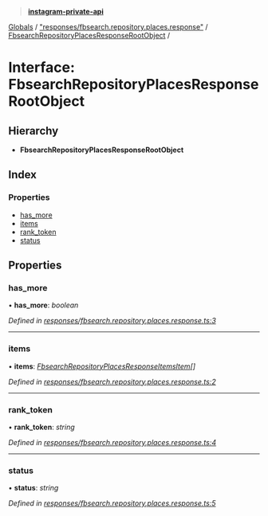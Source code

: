 > **[instagram-private-api](../README.md)**

[Globals](../README.md) / ["responses/fbsearch.repository.places.response"](../modules/_responses_fbsearch_repository_places_response_.md) / [FbsearchRepositoryPlacesResponseRootObject](_responses_fbsearch_repository_places_response_.fbsearchrepositoryplacesresponserootobject.md) /

# Interface: FbsearchRepositoryPlacesResponseRootObject

## Hierarchy

* **FbsearchRepositoryPlacesResponseRootObject**

## Index

### Properties

* [has_more](_responses_fbsearch_repository_places_response_.fbsearchrepositoryplacesresponserootobject.md#has_more)
* [items](_responses_fbsearch_repository_places_response_.fbsearchrepositoryplacesresponserootobject.md#items)
* [rank_token](_responses_fbsearch_repository_places_response_.fbsearchrepositoryplacesresponserootobject.md#rank_token)
* [status](_responses_fbsearch_repository_places_response_.fbsearchrepositoryplacesresponserootobject.md#status)

## Properties

###  has_more

• **has_more**: *boolean*

*Defined in [responses/fbsearch.repository.places.response.ts:3](https://github.com/dilame/instagram-private-api/blob/3e16058/src/responses/fbsearch.repository.places.response.ts#L3)*

___

###  items

• **items**: *[FbsearchRepositoryPlacesResponseItemsItem](_responses_fbsearch_repository_places_response_.fbsearchrepositoryplacesresponseitemsitem.md)[]*

*Defined in [responses/fbsearch.repository.places.response.ts:2](https://github.com/dilame/instagram-private-api/blob/3e16058/src/responses/fbsearch.repository.places.response.ts#L2)*

___

###  rank_token

• **rank_token**: *string*

*Defined in [responses/fbsearch.repository.places.response.ts:4](https://github.com/dilame/instagram-private-api/blob/3e16058/src/responses/fbsearch.repository.places.response.ts#L4)*

___

###  status

• **status**: *string*

*Defined in [responses/fbsearch.repository.places.response.ts:5](https://github.com/dilame/instagram-private-api/blob/3e16058/src/responses/fbsearch.repository.places.response.ts#L5)*